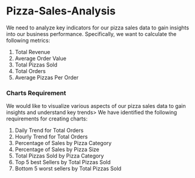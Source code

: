 # Pizza-Sales-Analysis
We need to analyze key indicators for our pizza sales data to gain insights into our business performance. Specifically, we want to calculate the following metrics:
 1. Total Revenue
 2. Average Order Value
 3. Total Pizzas Sold
 4. Total Orders
 5. Average Pizzas Per Order
### Charts Requirement
We would like to visualize various aspects of our pizza sales data to gain insights and understand key trends> We have identified the following requirements for creating charts:
 1. Daily Trend for Total Orders
 2. Hourly Trend for Total Orders
 3. Percentage of Sales by Pizza Category
 4. Percentage of Sales by Pizza Size
 5. Total Pizzas Sold by Pizza Category
 6. Top 5 best Sellers by Total Pizzas Sold
 7. Bottom 5 worst sellers by Total Pizzas Sold
